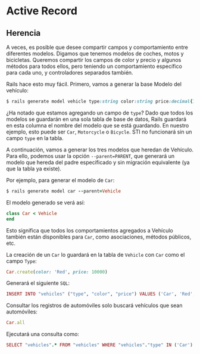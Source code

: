# Active Record

## Herencia

A veces, es posible que desee compartir campos y comportamiento entre diferentes modelos. Digamos que tenemos modelos de coches, motos y bicicletas. Queremos compartir los campos de color y precio y algunos métodos para todos ellos, pero teniendo un comportamiento específico para cada uno, y controladores separados también. 

Rails hace esto muy fácil. Primero, vamos a generar la base Modelo del vehículo:

```ruby
$ rails generate model vehicle type:string color:string price:decimal{10.2}
```

¿Ha notado que estamos agregando un campo de `type`? Dado que todos los modelos se guardarán en una sola tabla de base de datos, Rails guardará en esta columna el nombre del modelo que se está guardando. En nuestro ejemplo, esto puede ser `Car`, `Motorcycle` o `Bicycle`. STI no funcionará sin un campo `type` en la tabla. 

A continuación, vamos a generar los tres modelos que heredan de Vehículo. Para ello, podemos usar la opción `--parent=PARENT`, que generará un modelo que hereda del padre especificado y sin migración equivalente \(ya que la tabla ya existe\). 

Por ejemplo, para generar el modelo de `Car`:

```ruby
$ rails generate model car --parent=Vehicle
```

El modelo generado se verá así:

```ruby
class Car < Vehicle
end
```

Esto significa que todos los comportamientos agregados a Vehículo también están disponibles para `Car`, como asociaciones, métodos públicos, etc. 

La creación de un `Car` lo guardará en la tabla de `Vehicle` con `Car` como el campo `Type`:

```ruby
Car.create(color: 'Red', price: 10000)
```

Generará el siguiente `SQL`:

```ruby
INSERT INTO "vehicles" ("type", "color", "price") VALUES ('Car', 'Red', 10000)
```

Consultar los registros de automóviles solo buscará vehículos que sean automóviles:

```ruby
Car.all
```

Ejecutará una consulta como:

```ruby
SELECT "vehicles".* FROM "vehicles" WHERE "vehicles"."type" IN ('Car')
```

